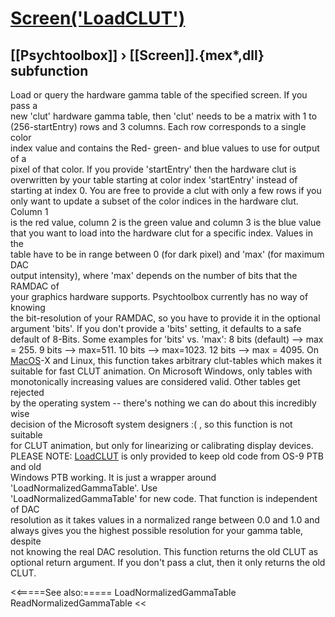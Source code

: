 # [Screen('LoadCLUT')](Screen-LoadCLUT) 
## [[Psychtoolbox]] &#8250; [[Screen]].{mex*,dll} subfunction


Load or query the hardware gamma table of the specified screen. If you pass a  
new 'clut' hardware gamma table, then 'clut' needs to be a matrix with 1 to  
(256-startEntry) rows and 3 columns. Each row corresponds to a single color  
index value  and contains the Red- green- and blue values to use for output of a  
pixel of that color. If you provide 'startEntry' then the hardware clut is  
overwritten by your table starting at color index 'startEntry' instead of  
starting at index 0. You are free to provide a clut with only a few rows if you  
only want to update a subset of the color indices in the hardware clut. Column 1  
is the red value, column 2 is the green value and column 3 is the blue value  
that you want to load into the hardware clut for a specific index. Values in the  
table have to be in range between 0 (for dark pixel) and 'max' (for maximum DAC  
output intensity), where 'max' depends on the number of bits that the RAMDAC of  
your graphics hardware supports. Psychtoolbox currently has no way of knowing  
the bit-resolution of your RAMDAC, so you have to provide it in the optional  
argument 'bits'. If you don't provide a 'bits' setting, it defaults to a safe  
default of 8-Bits. Some examples for 'bits' vs. 'max': 8 bits (default) --\> max  
= 255. 9 bits --\> max=511. 10 bits --\> max=1023. 12 bits --\> max = 4095. On  
[MacOS](MacOS)-X and Linux, this function takes arbitrary clut-tables which makes it  
suitable for fast CLUT animation. On Microsoft Windows, only tables with  
monotonically increasing values are considered valid. Other tables get rejected  
by the operating system -- there's nothing we can do about this incredibly wise  
decision of the Microsoft system designers :( , so this function is not suitable  
for CLUT animation, but only for linearizing or calibrating display devices.  
PLEASE NOTE: [LoadCLUT](LoadCLUT) is only provided to keep old code from OS-9 PTB and old  
Windows PTB working. It is just a wrapper around 'LoadNormalizedGammaTable'. Use  
'LoadNormalizedGammaTable' for new code. That function is independent of DAC  
resolution as it takes values in a normalized range between 0.0 and 1.0 and  
always gives you the highest possible resolution for your gamma table, despite  
not knowing the real DAC resolution. This function returns the old CLUT as  
optional return argument. If you don't pass a clut, then it only returns the old  
CLUT.  


<<=====See also:=====
LoadNormalizedGammaTable ReadNormalizedGammaTable
<<